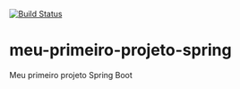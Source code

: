 [![Build Status](https://travis-ci.org/GuiPedroza/meu-primeiro-projeto-spring.svg?branch=master)](https://travis-ci.org/GuiPedroza/meu-primeiro-projeto-spring)
# meu-primeiro-projeto-spring
Meu primeiro projeto Spring Boot
